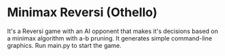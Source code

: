 # Minimax Reversi (Othello)
It's a Reversi game with an AI opponent that makes it's decisions based on a minimax algorithm with a-b pruning. It generates simple command-line graphics. Run main.py to start the game. 
